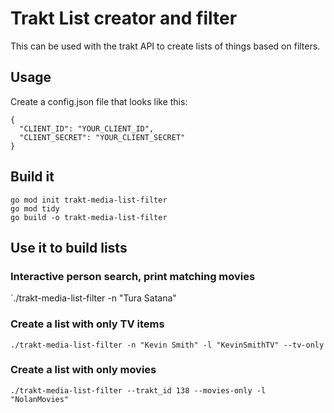 # Trakt List creator and filter

This can be used with the trakt API to create lists of things based on filters.

## Usage

Create a config.json file that looks like this:

```
{
  "CLIENT_ID": "YOUR_CLIENT_ID",
  "CLIENT_SECRET": "YOUR_CLIENT_SECRET"
}
```
## Build it

```
go mod init trakt-media-list-filter
go mod tidy
go build -o trakt-media-list-filter

```


## Use it to build lists 

### Interactive person search, print matching movies
`./trakt-media-list-filter -n "Tura Satana"

### Create a list with only TV items
`./trakt-media-list-filter -n "Kevin Smith" -l "KevinSmithTV" --tv-only`

### Create a list with only movies
`./trakt-media-list-filter --trakt_id 138 --movies-only -l "NolanMovies"`



